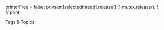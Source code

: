 printerFree  = false;
privsem[selectedthread].release();
}
mutex.release();
} // print

   Tags & Topics:
   